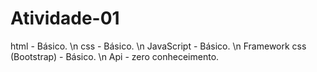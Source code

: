 # Atividade-01
html - Básico. \n
css - Básico. \n
JavaScript - Básico. \n 
Framework css (Bootstrap) - Básico. \n 
Api - zero conheceimento.
